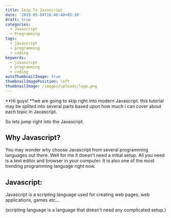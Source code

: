 ```yaml
---
title: Skip To Javascript
date: '2019-05-04T16:40:40+05:30'
draft: true
categories:
  - Javascript
  - Programming
tags:
  - javascript
  - programming
  - coding
keywords:
  - javascript
  - programming
  - coding
autoThumbnailImage: true
thumbnailImagePosition: left
thumbnailImage: /images/uploads/logo.png
---
```

**Hi guys! **we are going to skip right into modern Javascript. this tutorial may be splited into several parts based upon how much i can cover about each topic in Javascript.  

So lets jump right into the Javascript.

## Why Javascript?

You may wonder why choose Javascript from several programming languages out there. Well for me it doesn't need a initial setup. All you need is a text editor and browser in your computer. It is also one of the most trending programming language  right now.

## Javascript:

Javascript is a scripting language used for creating web pages, web applications, games etc...

 (scripting language is a language that doesn't need any complicated setup.)
